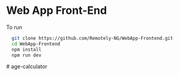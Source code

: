 # Web App Front-End

To run


```bash
  git clone https://github.com/Remotely-NG/WebApp-Frontend.git
  cd WebApp-Frontend 
  npm install 
  npm run dev
```
   
#   a g e - c a l c u l a t o r  
 
